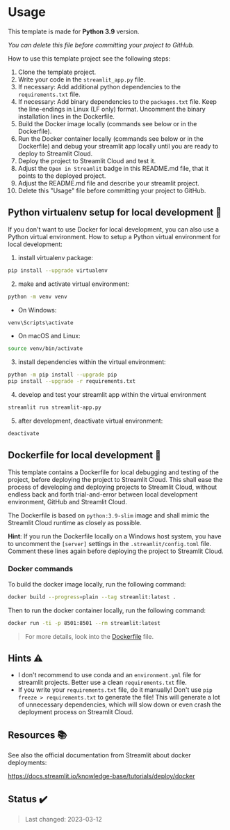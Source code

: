 # Usage

This template is made for **Python 3.9** version.

*You can delete this file before committing your project to GitHub.*

How to use this template project see the following steps:

1. Clone the template project.
2. Write your code in the `streamlit_app.py` file.
3. If necessary: Add additional python dependencies to the `requirements.txt` file.
4. If necessary: Add binary dependencies to the `packages.txt` file. Keep the line-endings in Linux (LF only) format. Uncomment the binary installation lines in the Dockerfile.
5. Build the Docker image locally (commands see below or in the Dockerfile).
6. Run the Docker container locally (commands see below or in the Dockerfile) and debug your streamlit app locally until you are ready to deploy to Streamlit Cloud.
7. Deploy the project to Streamlit Cloud and test it.
8. Adjust the `Open in Streamlit` badge in this README.md file, that it points to the deployed project.
9. Adjust the README.md file and describe your streamlit project.
10. Delete this "Usage" file before committing your project to GitHub.

## Python **virtualenv** setup for local development 🐍

If you don't want to use Docker for local development, you can also use a Python virtual environment.
How to setup a Python virtual environment for local development:


1.  install virtualenv package:
```bash
pip install --upgrade virtualenv
```
2.  make and activate virtual environment:
```bash
python -m venv venv
```
- On Windows:
```bash
venv\Scripts\activate
```
- On macOS and Linux:
```bash
source venv/bin/activate
```
3. install dependencies within the virtual environment:
```bash
python -m pip install --upgrade pip
pip install --upgrade -r requirements.txt
```
4. develop and test your streamlit app within the virtual environment
```bash
streamlit run streamlit-app.py
```
5. after development, deactivate virtual environment:
```bash
deactivate
```

## Dockerfile for local development 🐳

This template contains a Dockerfile for local debugging and testing of the project, before deploying the project to Streamlit Cloud. This shall ease the process of developing and deploying projects to Streamlit Cloud, without endless back and forth trial-and-error between local development environment, GitHub and Streamlit Cloud.

The Dockerfile is based on `python:3.9-slim` image and shall mimic the Streamlit Cloud runtime as closely as possible.

**Hint**: If you run the Dockerfile locally on a Windows host system, you have to uncomment the `[server]` settings in the `.streamlit/config.toml` file. Comment these lines again before deploying the project to Streamlit Cloud.

### Docker commands

To build the docker image locally, run the following command:

```bash
docker build --progress=plain --tag streamlit:latest .
```

Then to run the docker container locally, run the following command:

```bash
docker run -ti -p 8501:8501 --rm streamlit:latest
```

> For more details, look into the [Dockerfile](Dockerfile) file.

## Hints ⚠️

- I don't recommend to use conda and an `environment.yml` file for streamlit projects. Better use a clean `requirements.txt` file.
- If you write your `requirements.txt` file, do it manually! Don't use `pip freeze > requirements.txt` to generate the file! This will generate a lot of unnecessary dependencies, which will slow down or even crash the deployment process on Streamlit Cloud.

## Resources 📚

See also the official documentation from Streamlit about docker deployments:

<https://docs.streamlit.io/knowledge-base/tutorials/deploy/docker>

## Status ✔️

> Last changed: 2023-03-12
